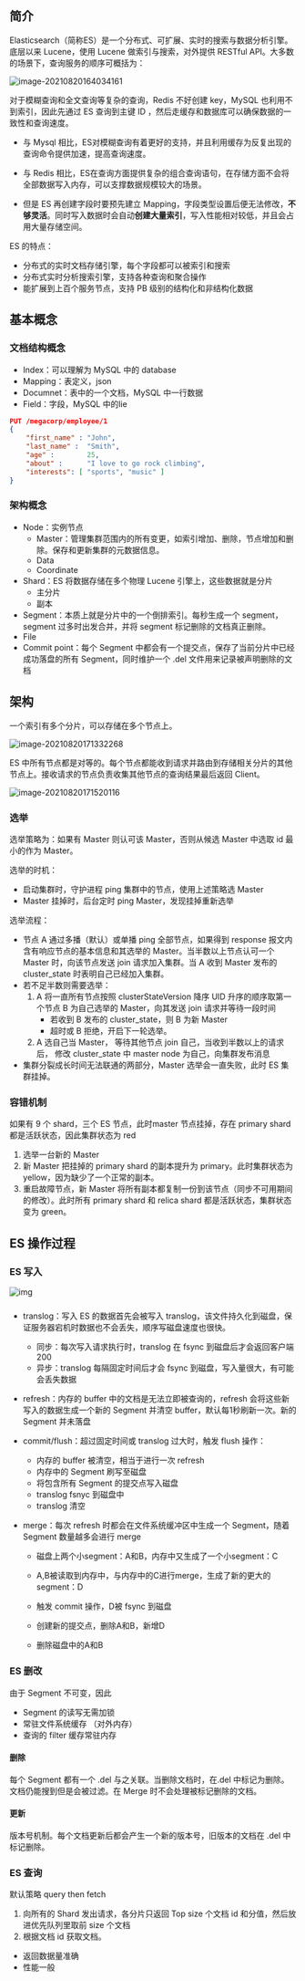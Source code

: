 ## 简介

Elasticsearch（简称ES）是一个分布式、可扩展、实时的搜索与数据分析引擎。底层以来 Lucene，使用 Lucene 做索引与搜索，对外提供 RESTful API。大多数的场景下，查询服务的顺序可概括为：

![image-20210820164034161](../pic/image-20210820164034161.png)

对于模糊查询和全文查询等复杂的查询，Redis 不好创建 key，MySQL 也利用不到索引，因此先通过 ES 查询到主键 ID ，然后走缓存和数据库可以确保数据的一致性和查询速度。

- 与 Mysql 相比，ES对模糊查询有着更好的支持，并且利用缓存为反复出现的查询命令提供加速，提高查询速度。

- 与 Redis 相比，ES在查询方面提供复杂的组合查询语句，在存储方面不会将全部数据写入内存，可以支撑数据规模较大的场景。
- 但是 ES 再创建字段时要预先建立 Mapping，字段类型设置后便无法修改，**不够灵活**。同时写入数据时会自动**创建大量索引**，写入性能相对较低，并且会占用大量存储空间。



ES 的特点：

- 分布式的实时文档存储引擎，每个字段都可以被索引和搜索
- 分布式实时分析搜索引擎，支持各种查询和聚合操作
- 能扩展到上百个服务节点，支持 PB 级别的结构化和非结构化数据



## 基本概念

### 文档结构概念

- Index：可以理解为 MySQL 中的 database
- Mapping：表定义，json
- Documnet：表中的一个文档，MySQL 中一行数据
- Field：字段，MySQL 中的lie

```json
PUT /megacorp/employee/1
{
    "first_name" : "John",
    "last_name" :  "Smith",
    "age" :        25,
    "about" :      "I love to go rock climbing",
    "interests": [ "sports", "music" ]
}
```

### 架构概念

- Node：实例节点
  - Master：管理集群范围内的所有变更，如索引增加、删除，节点增加和删除。保存和更新集群的元数据信息。
  - Data
  - Coordinate
- Shard：ES 将数据存储在多个物理 Lucene 引擎上，这些数据就是分片
  - 主分片
  - 副本
- Segment：本质上就是分片中的一个倒排索引。每秒生成一个 segment，segment 过多时出发合并，并将 segment 标记删除的文档真正删除。
- File
- Commit point：每个 Segment 中都会有一个提交点，保存了当前分片中已经成功落盘的所有 Segment，同时维护一个 .del 文件用来记录被声明删除的文档



## 架构

一个索引有多个分片，可以存储在多个节点上。

![image-20210820171332268](../pic/image-20210820171332268.png)

ES 中所有节点都是对等的。每个节点都能收到请求并路由到存储相关分片的其他节点上。接收请求的节点负责收集其他节点的查询结果最后返回 Client。

![image-20210820171520116](../pic/image-20210820171520116.png)



### 选举

选举策略为：如果有 Master 则认可该 Master，否则从候选 Master 中选取 id 最小的作为 Master。

选举的时机：

- 启动集群时，守护进程 ping 集群中的节点，使用上述策略选 Master
- Master 挂掉时，后台定时 ping Master，发现挂掉重新选举

选举流程：

- 节点 A 通过多播（默认）或单播 ping 全部节点，如果得到 response 报文内含有响应节点的基本信息和其选举的 Master。当半数以上节点认可一个 Master 时，向该节点发送 join 请求加入集群。当 A 收到 Master 发布的 cluster_state 时表明自己已经加入集群。
- 若不足半数则需要选举：
  1. A 将一直所有节点按照 clusterStateVersion 降序 UID 升序的顺序取第一个节点 B 为自己选举的 Master，向其发送 join 请求并等待一段时间
     - 若收到 B 发布的 cluster_state，则 B 为新 Master
     - 超时或 B 拒绝，开启下一轮选举。
  2. A 选自己当 Master， 等待其他节点 join 自己，当收到半数以上的请求后， 修改 cluster_state 中 master node 为自己，向集群发布消息
- 集群分裂成长时间无法联通的两部分，Master 选举会一直失败，此时 ES 集群挂掉。



### 容错机制

如果有 9 个 shard，三个 ES 节点，此时master 节点挂掉，存在 primary shard 都是活跃状态，因此集群状态为 red

1. 选举一台新的 Master
2. 新 Master 把挂掉的 primary shard 的副本提升为 primary。此时集群状态为 yellow，因为缺少了一个正常的副本。
3. 重启故障节点，新 Master 将所有副本都复制一份到该节点（同步不可用期间的修改）。此时所有 primary shard 和 relica shard 都是活跃状态，集群状态变为 green。



## ES 操作过程

### ES 写入

![img](../pic/1620792000627_f523684bf53252935070d82cb7e81aa6.png)

##### 

- translog：写入 ES 的数据首先会被写入 translog，该文件持久化到磁盘，保证服务器宕机时数据也不会丢失，顺序写磁盘速度也很快。
  - 同步：每次写入请求执行时，translog 在 fsync 到磁盘后才会返回客户端 200
  - 异步：translog 每隔固定时间后才会 fsync 到磁盘，写入量很大，有可能会丢失数据

- refresh：内存的 buffer 中的文档是无法立即被查询的，refresh 会将这些新写入的数据生成一个新的 Segment 并清空 buffer，默认每1秒刷新一次。新的 Segment 并未落盘

- commit/flush：超过固定时间或 translog 过大时，触发 flush 操作：

  - 内存的 buffer 被清空，相当于进行一次 refresh
  - 内存中的 Segment 刷写至磁盘
  - 将包含所有 Segment 的提交点写入磁盘
  - translog fsnyc 到磁盘中
  - translog 清空

- merge：每次 refresh 时都会在文件系统缓冲区中生成一个 Segment，随着 Segment 数量越多会进行 merge

  - 磁盘上两个小segment：A和B，内存中又生成了一个小segment：C

  - A,B被读取到内存中，与内存中的C进行merge，生成了新的更大的segment：D

  - 触发 commit 操作，D被 fsync 到磁盘

  - 创建新的提交点，删除A和B，新增D

  - 删除磁盘中的A和B



### ES 删改

由于 Segment 不可变，因此

- Segment 的读写无需加锁
- 常驻文件系统缓存 （对外内存）
- 查询的 filter 缓存常驻内存

#### 删除

每个 Segment 都有一个 .del 与之关联。当删除文档时，在.del 中标记为删除。文档仍能搜到但是会被过滤。在 Merge 时不会处理被标记删除的文档。

#### 更新

版本号机制。每个文档更新后都会产生一个新的版本号，旧版本的文档在 .del 中标记删除。

### ES 查询

默认策略 query then fetch

1. 向所有的 Shard 发出请求，各分片只返回 Top size 个文档 id 和分值，然后放进优先队列里取前 size 个文档
2. 根据文档 id 获取文档。

- 返回数据量准确
- 性能一般

